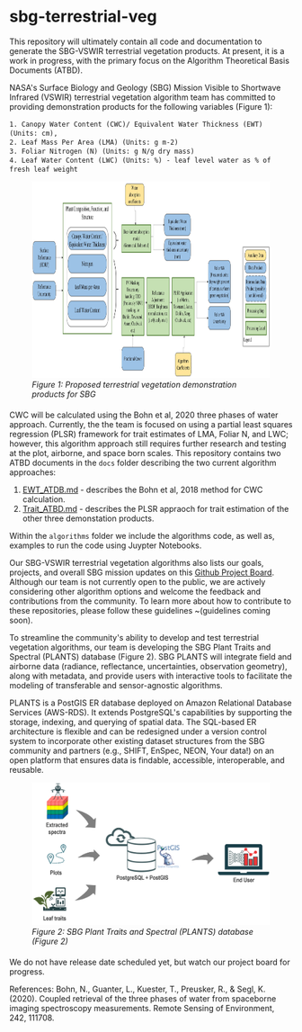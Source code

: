 # sbg-terrestrial-veg

This repository will ultimately contain all code and documentation to generate the SBG-VSWIR terrestrial vegetation products. At present, it is a work in progress, with the primary focus on the Algorithm Theoretical Basis Documents (ATBD). 

NASA's Surface Biology and Geology (SBG) Mission Visible to Shortwave Infrared (VSWIR) terrestrial vegetation algorithm team has committed to providing demonstration products for the following variables (Figure 1):

    1. Canopy Water Content (CWC)/ Equivalent Water Thickness (EWT) (Units: cm), 
    2. Leaf Mass Per Area (LMA) (Units: g m-2)
    3. Foliar Nitrogen (N) (Units: g N/g dry mass)
    4. Leaf Water Content (LWC) (Units: %) - leaf level water as % of fresh leaf weight 

<figure>
    <img src="fig/readme_veg_diagram.jpeg" alt="Figure 1: Proposed demonstration products for SBG" width="800" height = "350">
    <figcaption style="font-style: italic; margin-bottom: 20px;">Figure 1: Proposed terrestrial vegetation demonstration products for SBG </figcaption>
</figure>



CWC will be calculated using the Bohn et al, 2020 three phases of water approach. Currently, the the team is focused on using a partial least squares regression (PLSR) framework for trait estimates of LMA, Foliar N, and LWC; however, this algorithm approach still requires further research and testing at the plot, airborne, and space born scales. 
This repository contains two ATBD documents in the `docs` folder describing the two current algorithm approaches:

1) [EWT_ATDB.md](docs/EWT_ATBD.md) - describes the Bohn et al, 2018 method for CWC calculation. 
2) [Trait_ATBD.md](docs/Trait_ATBD.md) - describes the PLSR appraoch for trait estimation of the other three demonstation products. 

Within the `algorithms` folder we include the algorithms code, as well as, examples to run the code using Juypter Notebooks. 

Our SBG-VSWIR terrestrial vegetation algorithms also lists our goals, projects, and overall SBG mission updates on this [Github Project Board](https://github.com/orgs/sbg-vswir/projects/2/views/2). Although our team is not currently open to the public, we are actively considering other algorithm options and welcome the feedback and contributions from the community. To learn more about how to contribute to these repositories, please follow these guidelines ~(guidelines coming soon).

To streamline the community's ability to develop and test terrestrial vegetation algorithms, our team is developing the SBG Plant Traits and Spectral (PLANTS) database (Figure 2). SBG PLANTS will integrate field and airborne data (radiance, reflectance, uncertainties, observation geometry), along with metadata, and provide users with interactive tools to facilitate the modeling of transferable and sensor-agnostic algorithms.

PLANTS is a PostGIS ER database deployed on Amazon Relational Database Services (AWS-RDS). It extends PostgreSQL's capabilities by supporting the storage, indexing, and querying of spatial data. The SQL-based ER architecture is flexible and can be redesigned under a version control system to incorporate other existing dataset structures from the SBG community and partners (e.g., SHIFT, EnSpec, NEON, Your data!) on an open platform that ensures data is findable, accessible, interoperable, and reusable. 

<figure>
    <img src="fig/PLANTS_database.png" alt="Figure 2: Plants database" width="500">
    <figcaption style="font-style: italic; margin-bottom: 20px;">Figure 2: SBG Plant Traits and Spectral (PLANTS) database (Figure 2)</figcaption>
</figure> 

We do not have release date scheduled yet, but watch our project board for progress. 


References:
Bohn, N., Guanter, L., Kuester, T., Preusker, R., & Segl, K. (2020). Coupled retrieval of the three phases of water from spaceborne imaging spectroscopy measurements. Remote Sensing of Environment, 242, 111708.




